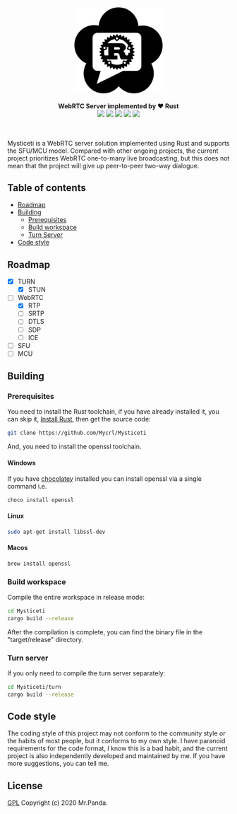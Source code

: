 <!--lint disable no-literal-urls-->
<div align="center">
  <img 
    alt="Mysticeti"
    src="./logo.svg" 
    width="200px"
  />
</div>
<br/>
<div align="center">
  <strong>WebRTC Server implemented by ❤️ Rust</strong>
</div>
<div align="center">
  <img src="https://img.shields.io/github/workflow/status/Mycrl/Mysticeti/Mysticeti Tests"/>
  <img src="https://img.shields.io/github/languages/top/Mycrl/Mysticeti"/>
  <img src="https://img.shields.io/github/license/Mycrl/Mysticeti"/>
  <img src="https://img.shields.io/github/issues/Mycrl/Mysticeti"/>
  <img src="https://img.shields.io/github/stars/Mycrl/Mysticeti"/>
</div>
<br/>
<br/>

Mysticeti is a WebRTC server solution implemented using Rust and supports the SFU/MCU model. Compared with other ongoing projects, the current project prioritizes WebRTC one-to-many live broadcasting, but this does not mean that the project will give up peer-to-peer two-way dialogue.

## Table of contents

* [Roadmap](#roadmap)
* [Building](#building)
  * [Prerequisites](#prerequisites)
  * [Build workspace](#build-workspace)
  * [Turn Server](#turn-server)
* [Code style](#code-style)

## Roadmap

- [x] TURN
  - [x] STUN
- [ ] WebRTC
  - [x] RTP
  - [ ] SRTP
  - [ ] DTLS
  - [ ] SDP
  - [ ] ICE
- [ ] SFU
- [ ] MCU

## Building

### Prerequisites

You need to install the Rust toolchain, if you have already installed it, you can skip it, [Install Rust](https://www.rust-lang.org/tools/install), then get the source code:

```bash
git clone https://github.com/Mycrl/Mysticeti
```

And, you need to install the openssl toolchain.

#### Windows

If you have [chocolatey](https://chocolatey.org/install) installed you can install openssl via a single command i.e.

```bash
choco install openssl
```

#### Linux

```bash
sudo apt-get install libssl-dev
```

#### Macos

```bash
brew install openssl
```

### Build workspace

Compile the entire workspace in release mode:

```bash
cd Mysticeti
cargo build --release
```

After the compilation is complete, you can find the binary file in the "target/release" directory.

### Turn server

If you only need to compile the turn server separately:

```bash
cd Mysticeti/turn
cargo build --release
```

## Code style

The coding style of this project may not conform to the community style or the habits of most people, but it conforms to my own style. I have paranoid requirements for the code format, I know this is a bad habit, and the current project is also independently developed and maintained by me. If you have more suggestions, you can tell me.

## License
[GPL](./LICENSE)
Copyright (c) 2020 Mr.Panda.